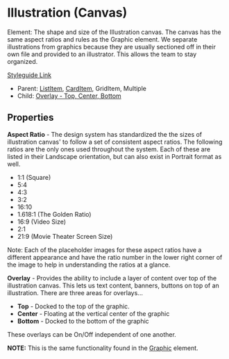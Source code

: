 # Illustration (Canvas)

Element: The shape and size of the Illustration canvas. The canvas has the same aspect ratios and rules as the Graphic element.  We separate illustrations from graphics because they are usually sectioned off in their own file and provided to an illustrator. This allows the team to stay organized.

[Styleguide Link](https://zpl.io/brGvn4X)

- Parent: [ListItem](https://github.com/able-app/docs/blob/11bba28ef1491560027e9f7e377c9a1bba80bf2e/controls/components/listitem/list-item.md), [CardItem](https://github.com/able-app/docs/blob/11bba28ef1491560027e9f7e377c9a1bba80bf2e/controls/components/card-item.md), GridItem, Multiple
- Child: [Overlay - Top, Center, Bottom](https://github.com/able-app/docs/blob/7486c8fa88811fddbd49b82001d919e42805712e/controls/%CE%B5%20elements/overlay/overlay.md)

## Properties

**Aspect Ratio** - The design system has standardized the the sizes of illustration canvas' to follow a set of consistent aspect ratios. The following ratios are the only ones used throughout the system. Each of these are listed in their Landscape orientation, but can also exist in Portrait format as well.

- 1:1 (Square)
- 5:4
- 4:3
- 3:2
- 16:10
- 1.618:1 (The Golden Ratio)
- 16:9 (Video Size)
- 2:1
- 21:9 (Movie Theater Screen Size)

Note: Each of the placeholder images for these aspect ratios have a different appearance and have the ratio number in the lower right corner of the image to help in understanding the ratios at a glance.

**Overlay** - Provides the ability to include a layer of content over top of the illustration canvas.  This lets us text content, banners, buttons on top of an illustration. There are three areas for overlays...

- **Top** - Docked to the top of the graphic.
- **Center** - Floating at the vertical center of the graphic
- **Bottom** - Docked to the bottom of the graphic

These overlays can be On/Off independent of one another.

**NOTE:** This is the same functionality found in the [Graphic](https://github.com/able-app/docs/blob/f8c133a1a1e00bdc9238465d1a07b23f99322e97/controls/%CE%B5%20elements/graphic/graphic.md) element.